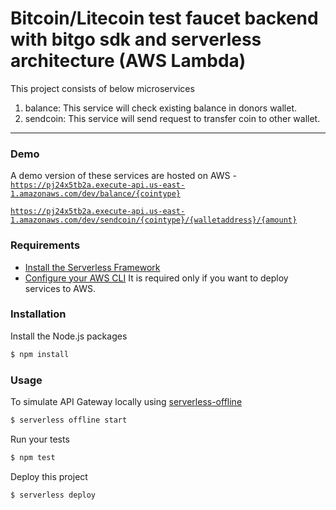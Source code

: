 # Bitcoin/Litecoin test faucet backend with bitgo sdk and serverless architecture (AWS Lambda)

This project consists of below microservices

1. balance: This service will check existing balance in donors wallet.
2. sendcoin: This service will send request to transfer coin to other wallet.

---

### Demo

A demo version of these services are hosted on AWS - [`https://pj24x5tb2a.execute-api.us-east-1.amazonaws.com/dev/balance/{cointype}`](https://pj24x5tb2a.execute-api.us-east-1.amazonaws.com/dev/balance/tbtc)

[`https://pj24x5tb2a.execute-api.us-east-1.amazonaws.com/dev/sendcoin/{cointype}/{walletaddress}/{amount}`](https://pj24x5tb2a.execute-api.us-east-1.amazonaws.com/dev/sendcoin/tbtc/)
### Requirements

- [Install the Serverless Framework](https://serverless.com/framework/docs/providers/aws/guide/installation/)
- [Configure your AWS CLI](https://serverless.com/framework/docs/providers/aws/guide/credentials/) It is required only if you want to deploy services to AWS.

### Installation

Install the Node.js packages

``` bash
$ npm install
```

### Usage

To simulate API Gateway locally using [serverless-offline](https://github.com/dherault/serverless-offline)

``` bash
$ serverless offline start
```

Run your tests

``` bash
$ npm test
```

Deploy this project

``` bash
$ serverless deploy
```
